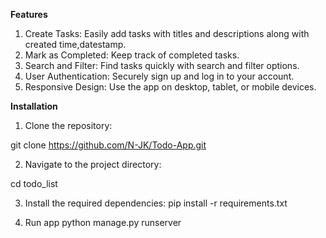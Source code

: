 **Features**

1. Create Tasks: Easily add tasks with titles and descriptions along with created time,datestamp.
2. Mark as Completed: Keep track of completed tasks.
3. Search and Filter: Find tasks quickly with search and filter options.
4. User Authentication: Securely sign up and log in to your account.
5. Responsive Design: Use the app on desktop, tablet, or mobile devices.

**Installation**
1) Clone the repository:

git clone https://github.com/N-JK/Todo-App.git

2) Navigate to the project directory:

 cd todo_list

3) Install the required dependencies:
pip install -r requirements.txt

4) Run app
python manage.py runserver
